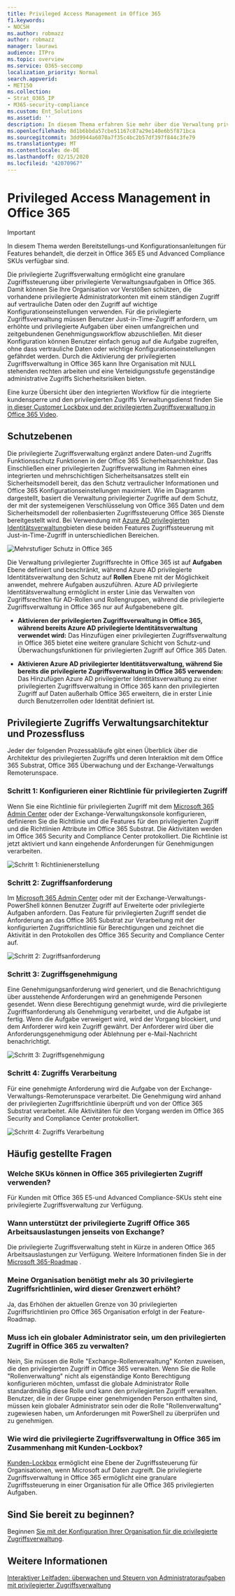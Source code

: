 ```yaml
---
title: Privileged Access Management in Office 365
f1.keywords:
- NOCSH
ms.author: robmazz
author: robmazz
manager: laurawi
audience: ITPro
ms.topic: overview
ms.service: O365-seccomp
localization_priority: Normal
search.appverid:
- MET150
ms.collection:
- Strat_O365_IP
- M365-security-compliance
ms.custom: Ent_Solutions
ms.assetid: ''
description: In diesem Thema erfahren Sie mehr über die Verwaltung privilegierter Zugriffsrechte in Office 365
ms.openlocfilehash: 8d1b6bbda57cbe51167c87a29e140e6b5f871bca
ms.sourcegitcommit: 3dd9944a6070a7f35c4bc2b57df397f844c3fe79
ms.translationtype: MT
ms.contentlocale: de-DE
ms.lasthandoff: 02/15/2020
ms.locfileid: "42070967"
---
```

# <a name="privileged-access-management-in-office-365"></a>Privileged Access Management in Office 365

> [!IMPORTANT]
> In diesem Thema werden Bereitstellungs-und Konfigurationsanleitungen für Features behandelt, die derzeit in Office 365 E5 und Advanced Compliance SKUs verfügbar sind.

Die privilegierte Zugriffsverwaltung ermöglicht eine granulare Zugriffssteuerung über privilegierte Verwaltungsaufgaben in Office 365. Damit können Sie Ihre Organisation vor Verstößen schützen, die vorhandene privilegierte Administratorkonten mit einem ständigen Zugriff auf vertrauliche Daten oder den Zugriff auf wichtige Konfigurationseinstellungen verwenden. Für die privilegierte Zugriffsverwaltung müssen Benutzer Just-in-Time-Zugriff anfordern, um erhöhte und privilegierte Aufgaben über einen umfangreichen und zeitgebundenen Genehmigungsworkflow abzuschließen. Mit dieser Konfiguration können Benutzer einfach genug auf die Aufgabe zugreifen, ohne dass vertrauliche Daten oder wichtige Konfigurationseinstellungen gefährdet werden. Durch die Aktivierung der privilegierten Zugriffsverwaltung in Office 365 kann Ihre Organisation mit NULL stehenden rechten arbeiten und eine Verteidigungsstufe gegenständige administrative Zugriffs Sicherheitsrisiken bieten.

Eine kurze Übersicht über den integrierten Workflow für die integrierte kundensperre und den privilegierten Zugriffs Verwaltungsdienst finden Sie [in dieser Customer Lockbox und der privilegierten Zugriffsverwaltung in Office 365 Video](https://go.microsoft.com/fwlink/?linkid=2066800).

## <a name="layers-of-protection"></a>Schutzebenen

Die privilegierte Zugriffsverwaltung ergänzt andere Daten-und Zugriffs Funktionsschutz Funktionen in der Office 365 Sicherheitsarchitektur. Das Einschließen einer privilegierten Zugriffsverwaltung im Rahmen eines integrierten und mehrschichtigen Sicherheitsansatzes stellt ein Sicherheitsmodell bereit, das den Schutz vertraulicher Informationen und Office 365 Konfigurationseinstellungen maximiert. Wie im Diagramm dargestellt, basiert die Verwaltung privilegierter Zugriffe auf dem Schutz, der mit der systemeigenen Verschlüsselung von Office 365 Daten und dem Sicherheitsmodell der rollenbasierten Zugriffssteuerung Office 365 Dienste bereitgestellt wird. Bei Verwendung mit [Azure AD privilegierten Identitätsverwaltung](https://docs.microsoft.com/azure/active-directory/active-directory-privileged-identity-management-configure)bieten diese beiden Features Zugriffssteuerung mit Just-in-Time-Zugriff in unterschiedlichen Bereichen.

![Mehrstufiger Schutz in Office 365](../media/pam-layered-protection.png)

Die Verwaltung privilegierter Zugriffsrechte in Office 365 ist auf **Aufgaben** Ebene definiert und beschränkt, während Azure AD privilegierte Identitätsverwaltung den Schutz auf **Rollen** Ebene mit der Möglichkeit anwendet, mehrere Aufgaben auszuführen. Azure AD privilegierte Identitätsverwaltung ermöglicht in erster Linie das Verwalten von Zugriffsrechten für AD-Rollen und Rollengruppen, während die privilegierte Zugriffsverwaltung in Office 365 nur auf Aufgabenebene gilt.

- **Aktivieren der privilegierten Zugriffsverwaltung in Office 365, während bereits Azure AD privilegierte Identitätsverwaltung verwendet wird:** Das Hinzufügen einer privilegierten Zugriffsverwaltung in Office 365 bietet eine weitere granulare Schicht von Schutz-und Überwachungsfunktionen für privilegierten Zugriff auf Office 365 Daten.

- **Aktivieren Azure AD privilegierter Identitätsverwaltung, während Sie bereits die privilegierte Zugriffsverwaltung in Office 365 verwenden:**  Das Hinzufügen Azure AD privilegierter Identitätsverwaltung zu einer privilegierten Zugriffsverwaltung in Office 365 kann den privilegierten Zugriff auf Daten außerhalb Office 365 erweitern, die in erster Linie durch Benutzerrollen oder Identität definiert ist.  

## <a name="privileged-access-management-architecture-and-process-flow"></a>Privilegierte Zugriffs Verwaltungsarchitektur und Prozessfluss

Jeder der folgenden Prozessabläufe gibt einen Überblick über die Architektur des privilegierten Zugriffs und deren Interaktion mit dem Office 365 Substrat, Office 365 Überwachung und der Exchange-Verwaltungs Remoterunspace.

### <a name="step-1-configure-a-privileged-access-policy"></a>Schritt 1: Konfigurieren einer Richtlinie für privilegierten Zugriff

Wenn Sie eine Richtlinie für privilegierten Zugriff mit dem [Microsoft 365 Admin Center](https://admin.microsoft.com) oder der Exchange-Verwaltungskonsole konfigurieren, definieren Sie die Richtlinie und die Features für den privilegierten Zugriff und die Richtlinien Attribute im Office 365 Substrat. Die Aktivitäten werden im Office 365 Security and Compliance Center protokolliert. Die Richtlinie ist jetzt aktiviert und kann eingehende Anforderungen für Genehmigungen verarbeiten.

![Schritt 1: Richtlinienerstellung](../media/pam-step1-policy-creation.jpg)

### <a name="step-2-access-request"></a>Schritt 2: Zugriffsanforderung

Im [Microsoft 365 Admin Center](https://admin.microsoft.com) oder mit der Exchange-Verwaltungs-PowerShell können Benutzer Zugriff auf Erweiterte oder privilegierte Aufgaben anfordern. Das Feature für privilegierten Zugriff sendet die Anforderung an das Office 365 Substrat zur Verarbeitung mit der konfigurierten Zugriffsrichtlinie für Berechtigungen und zeichnet die Aktivität in den Protokollen des Office 365 Security and Compliance Center auf.

![Schritt 2: Zugriffsanforderung](../media/pam-step2-access-request.jpg)

### <a name="step-3-access-approval"></a>Schritt 3: Zugriffsgenehmigung

Eine Genehmigungsanforderung wird generiert, und die Benachrichtigung über ausstehende Anforderungen wird an genehmigende Personen gesendet. Wenn diese Berechtigung genehmigt wurde, wird die privilegierte Zugriffsanforderung als Genehmigung verarbeitet, und die Aufgabe ist fertig. Wenn die Aufgabe verweigert wird, wird der Vorgang blockiert, und dem Anforderer wird kein Zugriff gewährt. Der Anforderer wird über die Anforderungsgenehmigung oder Ablehnung per e-Mail-Nachricht benachrichtigt.

![Schritt 3: Zugriffsgenehmigung](../media/pam-step3-access-approval.jpg)

### <a name="step-4-access-processing"></a>Schritt 4: Zugriffs Verarbeitung

Für eine genehmigte Anforderung wird die Aufgabe von der Exchange-Verwaltungs-Remoterunspace verarbeitet. Die Genehmigung wird anhand der privilegierten Zugriffsrichtlinie überprüft und von der Office 365 Substrat verarbeitet. Alle Aktivitäten für den Vorgang werden im Office 365 Security and Compliance Center protokolliert.

![Schritt 4: Zugriffs Verarbeitung](../media/pam-step4-access-processing.jpg)

## <a name="frequently-asked-questions"></a>Häufig gestellte Fragen

### <a name="what-skus-can-use-privileged-access-in-office-365"></a>Welche SKUs können in Office 365 privilegierten Zugriff verwenden?

Für Kunden mit Office 365 E5-und Advanced Compliance-SKUs steht eine privilegierte Zugriffsverwaltung zur Verfügung.

### <a name="when-will-privileged-access-support-office-365-workloads-beyond-exchange"></a>Wann unterstützt der privilegierte Zugriff Office 365 Arbeitsauslastungen jenseits von Exchange?

Die privilegierte Zugriffsverwaltung steht in Kürze in anderen Office 365 Arbeitsauslastungen zur Verfügung. Weitere Informationen finden Sie in der [Microsoft 365-Roadmap](https://www.microsoft.com/microsoft-365/roadmap) .

### <a name="my-organization-needs-more-than-30-privileged-access-policies-will-this-limit-be-increased"></a>Meine Organisation benötigt mehr als 30 privilegierte Zugriffsrichtlinien, wird dieser Grenzwert erhöht?

Ja, das Erhöhen der aktuellen Grenze von 30 privilegierten Zugriffsrichtlinien pro Office 365 Organisation erfolgt in der Feature-Roadmap.

### <a name="do-i-need-to-be-a-global-admin-to-manage-privileged-access-in-office-365"></a>Muss ich ein globaler Administrator sein, um den privilegierten Zugriff in Office 365 zu verwalten?

Nein, Sie müssen die Rolle "Exchange-Rollenverwaltung" Konten zuweisen, die den privilegierten Zugriff in Office 365 verwalten. Wenn Sie die Rolle "Rollenverwaltung" nicht als eigenständige Konto Berechtigung konfigurieren möchten, umfasst die globale Administrator Rolle standardmäßig diese Rolle und kann den privilegierten Zugriff verwalten. Benutzer, die in der Gruppe einer genehmigenden Person enthalten sind, müssen kein globaler Administrator sein oder die Rolle "Rollenverwaltung" zugewiesen haben, um Anforderungen mit PowerShell zu überprüfen und zu genehmigen.

### <a name="how-is-privileged-access-management-in-office-365-related-to-customer-lockbox"></a>Wie wird die privilegierte Zugriffsverwaltung in Office 365 im Zusammenhang mit Kunden-Lockbox?

[Kunden-Lockbox](https://docs.microsoft.com/office365/admin/manage/customer-lockbox-requests) ermöglicht eine Ebene der Zugriffssteuerung für Organisationen, wenn Microsoft auf Daten zugreift. Die privilegierte Zugriffsverwaltung in Office 365 ermöglicht eine granulare Zugriffssteuerung in einer Organisation für alle Office 365 privilegierten Aufgaben.

## <a name="ready-to-get-started"></a>Sind Sie bereit zu beginnen?

Beginnen [Sie mit der Konfiguration Ihrer Organisation für die privilegierte Zugriffsverwaltung](privileged-access-management-configuration.md).

## <a name="learn-more"></a>Weitere Informationen

[Interaktiver Leitfaden: überwachen und Steuern von Administratoraufgaben mit privilegierter Zugriffsverwaltung](https://content.cloudguides.com/guides/Privileged%20Access%20Management)
